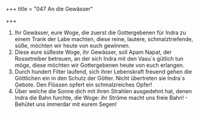 +++
title = "047 An die Gewässer"

+++


1.	Ihr Gewässer, eure Woge, die zuerst die Gottergebenen für Indra zu einem Trank der Labe machten, diese reine, lautere, schmalztriefende, süße, möchten wir heute von euch gewinnen.
2.	Diese eure süßeste Woge, ihr Gewässer, soll Apam Napat, der Rossetreiber betreuen, an der sich Indra mit den Vasu´s gütlich tun möge, diese möchten wir Gottergebenen heute von euch erlangen.
3.	Durch hundert Filter laufend, sich ihrer Lebenskraft freuend gehen die Göttlichen ein in den Schutz der Götter. Nicht übertreten sie Indra´s Gebote. Den Flüssen opfert ein schmalzreiches Opfer!
4.	Über welche die Sonne dich mit ihren Strahlen ausgedehnt hat, denen Indra die Bahn furchte, die Woge: ihr Ströme macht uns freie Bahn! - Behütet uns immerdar mit eurem Segen!


